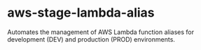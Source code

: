# aws-stage-lambda-alias
Automates the management of AWS Lambda function aliases for development (DEV) and production (PROD) environments.
